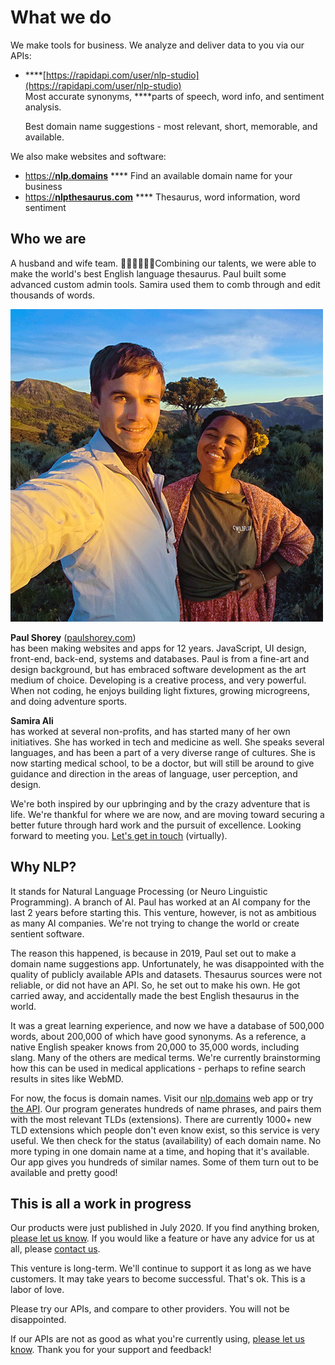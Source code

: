 # What we do

We make tools for business. We analyze and deliver data to you via our APIs:

* \*\*\*\*[https://rapidapi.com/user/nlp-studio](https://rapidapi.com/user/nlp-studio)  
  Most accurate synonyms, ****parts of speech, word info, and sentiment analysis.

  Best domain name suggestions - most relevant, short, memorable, and available.

We also make websites and software: 

* [https://**nlp.domains**](https://nlp.domains) **** Find an available domain name for your business 
* [https://**nlpthesaurus.com**](https://nlpthesaurus.com) **** Thesaurus, word information, word sentiment

## Who we are

A husband and wife team. 👨🏼‍💻👩🏽‍💼Combining our talents, we were able to make the world's best English language thesaurus. Paul built some advanced custom admin tools. Samira used them to comb through and edit thousands of words. 

![Paul Shorey + Samira Ali. We met in Utah. Love those mountains!](.gitbook/assets/dsc_0354-500-png.jpg)

**Paul Shorey** \([paulshorey.com](https://paulshorey.com)\)   
has been making websites and apps for 12 years. JavaScript, UI design, front-end, back-end, systems and databases. Paul is from a fine-art and design background, but has embraced software development as the art medium of choice. Developing is a creative process, and very powerful. When not coding, he enjoys building light fixtures, growing microgreens, and doing adventure sports.

**Samira Ali**   
has worked at several non-profits, and has started many of her own initiatives. She has worked in tech and medicine as well. She speaks several languages, and has been a part of a very diverse range of cultures. She is now starting medical school, to be a doctor, but will still be around to give guidance and direction in the areas of language, user perception, and design.

We're both inspired by our upbringing and by the crazy adventure that is life. We're thankful for where we are now, and are moving toward securing a better future through hard work and the pursuit of excellence. Looking forward to meeting you. [Let's get in touch](funny-suggestions.md) \(virtually\).

## Why NLP?

It stands for Natural Language Processing \(or Neuro Linguistic Programming\). A branch of AI. Paul has worked at an AI company for the last 2 years before starting this. This venture, however, is not as ambitious as many AI companies. We're not trying to change the world or create sentient software.

The reason this happened, is because in 2019, Paul set out to make a domain name suggestions app. Unfortunately, he was disappointed with the quality of publicly available APIs and datasets. Thesaurus sources were not reliable, or did not have an API. So, he set out to make his own. He got carried away, and accidentally made the best English thesaurus in the world. 

It was a great learning experience, and now we have a database of 500,000 words, about 200,000 of which have good synonyms. As a reference, a native English speaker knows from 20,000 to 35,000 words, including slang. Many of the others are medical terms. We're currently brainstorming how this can be used in medical applications - perhaps to refine search results in sites like WebMD. 

For now, the focus is domain names. Visit our [nlp.domains](https://nlp.domains) web app or try [the API](https://rapidapi.com). Our program generates hundreds of name phrases, and pairs them with the most relevant TLDs \(extensions\). There are currently 1000+ new TLD extensions which people don't even know exist, so this service is very useful. We then check for the status \(availability\) of each domain name. No more typing in one domain name at a time, and hoping that it's available. Our app gives you hundreds of similar names. Some of them turn out to be available and pretty good!

## This is all a work in progress

Our products were just published in July 2020. If you find anything broken, [please let us know](funny-suggestions.md). If you would like a feature or have any advice for us at all, please [contact us](funny-suggestions.md).

This venture is long-term. We'll continue to support it as long as we have customers. It may take years to become successful. That's ok. This is a labor of love.

Please try our APIs, and compare to other providers. You will not be disappointed. 

If our APIs are not as good as what you're currently using, [please let us know](funny-suggestions.md). Thank you for your support and feedback!



